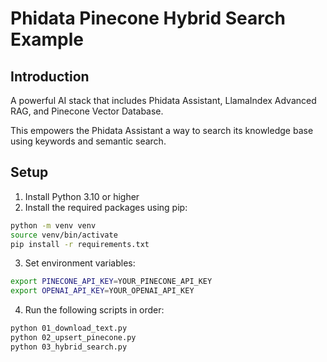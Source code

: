 # Phidata Pinecone Hybrid Search Example

## Introduction

A powerful AI stack that includes Phidata Assistant, LlamaIndex Advanced RAG, and Pinecone Vector Database.

This empowers the Phidata Assistant a way to search its knowledge base using keywords and semantic search.

## Setup

1. Install Python 3.10 or higher
2. Install the required packages using pip:
```bash
python -m venv venv
source venv/bin/activate
pip install -r requirements.txt
```
3. Set environment variables:
```bash
export PINECONE_API_KEY=YOUR_PINECONE_API_KEY
export OPENAI_API_KEY=YOUR_OPENAI_API_KEY
```
4. Run the following scripts in order:
```bash
python 01_download_text.py
python 02_upsert_pinecone.py
python 03_hybrid_search.py
```